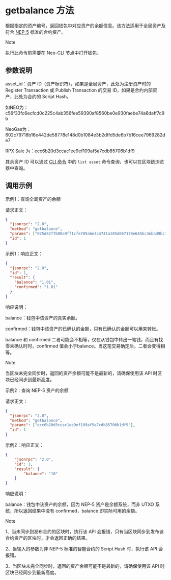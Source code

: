 # getbalance 方法

根据指定的资产编号，返回钱包中对应资产的余额信息。该方法适用于全局资产及符合 [NEP-5](https://github.com/neo-project/proposals/blob/master/nep-5.mediawiki) 标准的合约资产。

> [!Note]
> 执行此命令前需要在 Neo-CLI 节点中打开钱包。

## 参数说明

asset_id：资产 ID（资产标识符），如果是全局资产，此处为注册资产时的 Register Transaction 或 Publish Transaction 的交易 ID，如果是合约内部资产，此处为合约的 Script Hash。

如NEO为：c56f33fc6ecfcd0c225c4ab356fee59390af8560be0e930faebe74a6daff7c9b

NeoGas为：602c79718b16e442de58778e148d0b1084e3b2dffd5de6b7b16cee7969282de7

RPX Sale 为：ecc6b20d3ccac1ee9ef109af5a7cdb85706b1df9

其余资产 ID 可以通过 [CLI 命令](../../cli.md) 中的 `list asset` 命令查询，也可以在区块链浏览器中查询。

## 调用示例

示例1：查询全局资产的余额

请求正文：

```json
{
  "jsonrpc": "2.0",
  "method": "getbalance",
  "params": ["025d82f7b00a9ff1cfe709abe3c4741a105d067178e645bc3ebad9bc79af47d4"],
  "id": 1
}
```

示例1：响应正文：

```json
{
  "jsonrpc": "2.0",
  "id": 1,
  "result": {
    "balance": "1.01",
    "confirmed": "1.01"
  }
}
```

响应说明：

balance：钱包中该资产的真实余额。

confirmed：钱包中该资产的已确认的金额，只有已确认的金额可以用来转账。

balance 和 confirmed 二者可能会不相等，仅在从钱包中转出一笔钱，而且有找零未确认时时，confirmed 值会小于balance。当这笔交易确定后，二者会变得相等。


> [!Note]
> 当区块未完全同步时，返回的资产余额可能不是最新的，请确保使用该 API 时区块已经同步到最新高度。



示例2：查询 NEP-5 资产的余额

请求正文：

```json
{
  "jsonrpc": "2.0",
  "method": "getbalance",
  "params": ["ecc6b20d3ccac1ee9ef109af5a7cdb85706b1df9"],
  "id": 1
}
```

示例2：响应正文：

```json
{
    "jsonrpc": "2.0",
    "id": 1,
    "result": {
        "balance": "10"
    }
}
```

响应说明：

balance：钱包中该资产的余额，因为 NEP-5 资产是余额系统，而非 UTXO 系统，所以返回结果中没有 confirmed，balance 即实际可用的余额。

> [!Note]
> 1、当未同步到发布合约的区块时，执行该 API 会报错，只有当区块同步到发布该合约资产的区块时，才会返回正确的结果。
>
> 2、当输入的参数为非 NEP-5 标准的智能合约的 Script Hash 时，执行该 API 会报错。
>
> 3、当区块未完全同步时，返回的资产余额可能不是最新的，请确保使用该 API 时区块已经同步到最新高度。

